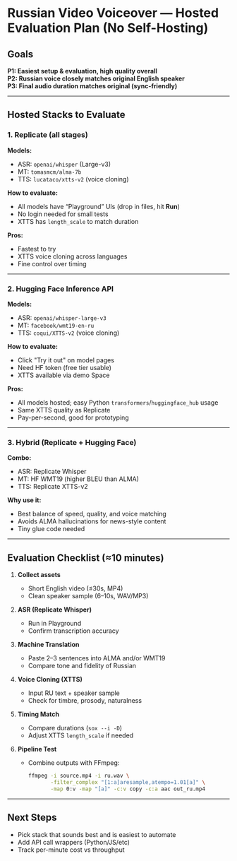 # Russian Video Voiceover — Hosted Evaluation Plan (No Self-Hosting)

## Goals

**P1: Easiest setup & evaluation, high quality overall**  
**P2: Russian voice closely matches original English speaker**  
**P3: Final audio duration matches original (sync-friendly)**

---

## Hosted Stacks to Evaluate

### 1. Replicate (all stages)

**Models:**
- ASR: `openai/whisper` (Large-v3)  
- MT: `tomasmcm/alma-7b`  
- TTS: `lucataco/xtts-v2` (voice cloning)

**How to evaluate:**
- All models have “Playground” UIs (drop in files, hit **Run**)  
- No login needed for small tests  
- XTTS has `length_scale` to match duration

**Pros:**
- Fastest to try
- XTTS voice cloning across languages
- Fine control over timing

---

### 2. Hugging Face Inference API

**Models:**
- ASR: `openai/whisper-large-v3`  
- MT: `facebook/wmt19-en-ru`  
- TTS: `coqui/XTTS-v2` (voice cloning)

**How to evaluate:**
- Click "Try it out" on model pages  
- Need HF token (free tier usable)  
- XTTS available via demo Space

**Pros:**
- All models hosted; easy Python `transformers`/`huggingface_hub` usage  
- Same XTTS quality as Replicate  
- Pay-per-second, good for prototyping

---

### 3. Hybrid (Replicate + Hugging Face)

**Combo:**
- ASR: Replicate Whisper  
- MT: HF WMT19 (higher BLEU than ALMA)  
- TTS: Replicate XTTS-v2

**Why use it:**
- Best balance of speed, quality, and voice matching  
- Avoids ALMA hallucinations for news-style content  
- Tiny glue code needed

---

## Evaluation Checklist (≈10 minutes)

1. **Collect assets**
   - Short English video (≤30s, MP4)
   - Clean speaker sample (6–10s, WAV/MP3)

2. **ASR (Replicate Whisper)**
   - Run in Playground
   - Confirm transcription accuracy

3. **Machine Translation**
   - Paste 2–3 sentences into ALMA and/or WMT19
   - Compare tone and fidelity of Russian

4. **Voice Cloning (XTTS)**
   - Input RU text + speaker sample
   - Check for timbre, prosody, naturalness

5. **Timing Match**
   - Compare durations (`sox --i -D`)
   - Adjust XTTS `length_scale` if needed

6. **Pipeline Test**
   - Combine outputs with FFmpeg:
     ```bash
     ffmpeg -i source.mp4 -i ru.wav \
            -filter_complex "[1:a]aresample,atempo=1.01[a]" \
            -map 0:v -map "[a]" -c:v copy -c:a aac out_ru.mp4
     ```

---

## Next Steps

- Pick stack that sounds best and is easiest to automate  
- Add API call wrappers (Python/JS/etc)  
- Track per-minute cost vs throughput


